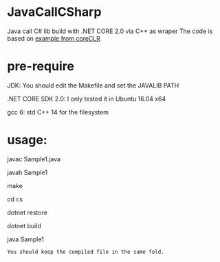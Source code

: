 # JavaCallCSharp
Java call C# lib build with .NET CORE 2.0 via C++ as wraper
The code is based on [example from coreCLR](https://github.com/dotnet/coreclr/tree/master/src/coreclr/hosts/unixcoreruncommon)

# pre-require
JDK: You should edit the Makefile and set the JAVALIB PATH

.NET CORE SDK 2.0: I only tested it in Ubuntu 16.04 x64

gcc 6: std C++ 14 for the filesystem

# usage:
javac Sample1.java

javah Sample1

make

cd cs

dotnet restore

dotnet build 

java Sample1 


`You should keep the compiled file in the same fold.`
